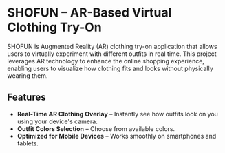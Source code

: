 # SHOFUN – AR-Based Virtual Clothing Try-On  
SHOFUN is Augmented Reality (AR) clothing try-on application that allows users to virtually experiment with different outfits in real time. This project leverages AR technology to enhance the online shopping experience, enabling users to visualize how clothing fits and looks without physically wearing them.
## Features  
- **Real-Time AR Clothing Overlay** – Instantly see how outfits look on you using your device's camera.  
- **Outfit Colors Selection** – Choose from available colors.  
- **Optimized for Mobile Devices** – Works smoothly on smartphones and tablets.  
